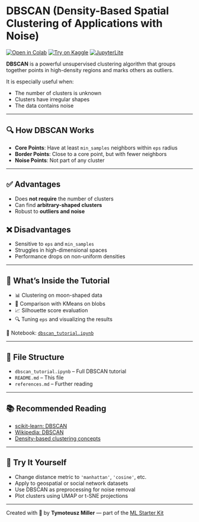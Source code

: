 # DBSCAN (Density-Based Spatial Clustering of Applications with Noise)

[![Open in Colab](https://colab.research.google.com/assets/colab-badge.svg)](https://colab.research.google.com/github/TyMill/ml-starter-kit/blob/main/eng/dbscan/dbscan_tutorial.ipynb)
[![Try on Kaggle](https://img.shields.io/badge/Open%20in-Kaggle-blue)](https://www.kaggle.com/code)
[![JupyterLite](https://img.shields.io/badge/Try%20it-JupyterLite-orange)](https://jupyterlite.github.io/demo)

**DBSCAN** is a powerful unsupervised clustering algorithm that groups together points in high-density regions and marks others as outliers.

It is especially useful when:
- The number of clusters is unknown
- Clusters have irregular shapes
- The data contains noise

---

## 🔍 How DBSCAN Works

- **Core Points**: Have at least `min_samples` neighbors within `eps` radius  
- **Border Points**: Close to a core point, but with fewer neighbors  
- **Noise Points**: Not part of any cluster

---

## ✅ Advantages

- Does **not require** the number of clusters  
- Can find **arbitrary-shaped clusters**  
- Robust to **outliers and noise**

## ❌ Disadvantages

- Sensitive to `eps` and `min_samples`  
- Struggles in high-dimensional spaces  
- Performance drops on non-uniform densities

---

## 🧪 What’s Inside the Tutorial

- 📊 Clustering on moon-shaped data
- 🤖 Comparison with KMeans on blobs
- 📈 Silhouette score evaluation
- 🔍 Tuning `eps` and visualizing the results

📘 Notebook: [`dbscan_tutorial.ipynb`](./dbscan_tutorial.ipynb)

---

## 📂 File Structure

- `dbscan_tutorial.ipynb` – Full DBSCAN tutorial  
- `README.md` – This file  
- `references.md` – Further reading

---

## 📚 Recommended Reading

- [scikit-learn: DBSCAN](https://scikit-learn.org/stable/modules/generated/sklearn.cluster.DBSCAN.html)  
- [Wikipedia: DBSCAN](https://en.wikipedia.org/wiki/DBSCAN)  
- [Density-based clustering concepts](https://cs.dbvis.de/teaching/ws1718/dbscan/)

---

## 🚀 Try It Yourself

- Change distance metric to `'manhattan'`, `'cosine'`, etc.  
- Apply to geospatial or social network datasets  
- Use DBSCAN as preprocessing for noise removal  
- Plot clusters using UMAP or t-SNE projections

---

Created with 🧠 by **Tymoteusz Miller** — part of the [ML Starter Kit](https://github.com/TyMill/ml-starter-kit)
